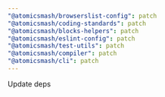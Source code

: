 ```yaml
---
"@atomicsmash/browserslist-config": patch
"@atomicsmash/coding-standards": patch
"@atomicsmash/blocks-helpers": patch
"@atomicsmash/eslint-config": patch
"@atomicsmash/test-utils": patch
"@atomicsmash/compiler": patch
"@atomicsmash/cli": patch
---
```


Update deps
